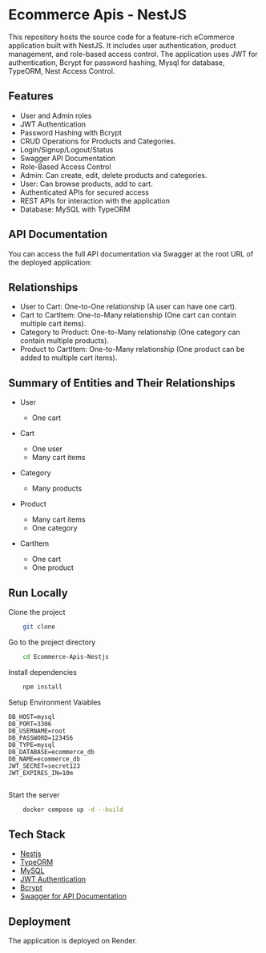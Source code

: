 # Ecommerce Apis - NestJS

This repository hosts the source code for a feature-rich eCommerce application built with NestJS. It includes user authentication, product management, and role-based access control. The application uses JWT for authentication, Bcrypt for password hashing, Mysql for database, TypeORM, Nest Access Control.


## Features

- User and Admin roles
- JWT Authentication
- Password Hashing with Bcrypt
- CRUD Operations for Products and Categories.
- Login/Signup/Logout/Status
- Swagger API Documentation
- Role-Based Access Control
- Admin: Can create, edit, delete products and categories.
- User: Can browse products, add to cart.
- Authenticated APIs for secured access
- REST APIs for interaction with the application
- Database: MySQL with TypeORM

## API Documentation
You can access the full API documentation via Swagger at the root URL of the deployed application:

## Relationships
- User to Cart: One-to-One relationship (A user can have one cart).
- Cart to CartItem: One-to-Many relationship (One cart can contain multiple cart items).
- Category to Product: One-to-Many relationship (One category can contain multiple products).
- Product to CartItem: One-to-Many relationship (One product can be added to multiple cart items).

## Summary of Entities and Their Relationships
- User
  - One cart

- Cart
  - One user
  - Many cart items

- Category
  - Many products

- Product
  - Many cart items
  - One category

- CartItem
  - One cart
  - One product






## Run Locally

Clone the project

```bash
    git clone 
```
Go to the project directory

```bash
    cd Ecommerce-Apis-Nestjs
```
Install dependencies

```bash
    npm install
```

Setup Environment Vaiables

```Make .env file and store environment Variables
DB_HOST=mysql
DB_PORT=3306
DB_USERNAME=root
DB_PASSWORD=123456
DB_TYPE=mysql
DB_DATABASE=ecommerce_db
DB_NAME=ecommerce_db
JWT_SECRET=secret123
JWT_EXPIRES_IN=10m


 ```

Start the server

```bash
    docker compose up -d --build
```

## Tech Stack
* [Nestjs](https://nestjs.com/)
* [TypeORM](https://typeorm.io/)
* [MySQL](https://www.mysql.com/)
* [JWT Authentication](https://jwt.io/introduction)
* [Bcrypt](https://www.npmjs.com/package/bcrypt)
* [Swagger for API Documentation](https://swagger.io/)

## Deployment

The application is deployed on Render.

